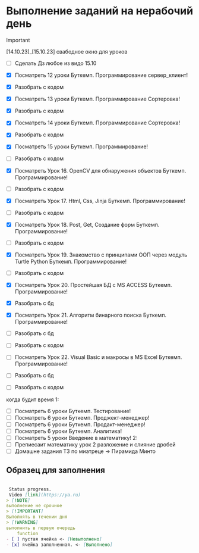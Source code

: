 # Выполнение заданий на нерабочий день

> [!IMPORTANT]
[14.10.23]_[15.10.23] свабодное окно для уроков

- [ ] Сделать Дз любое из видо 15.10
- [x] Посматреть 12 уроки Буткемп. Программирование сервер_клиент!
- [x] Разобрать с кодом
- [x] Посматреть 13 уроки Буткемп. Программирование Сортеровка!
- [x] Разобрать с кодом
- [x] Посматреть 14 уроки Буткемп. Программирование Сортеровка!
- [x] Разобрать с кодом
- [x] Посматреть 15 уроки Буткемп. Программирование!
- [ ] Разобрать с кодом
- [x] Посматреть Урок 16. OpenCV для обнаружения объектов  Буткемп. Программирование!
- [ ] Разобрать с кодом
- [x] Посматреть Урок 17. Html, Css, Jinja  Буткемп. Программирование!
- [ ] Разобрать с кодом
- [x] Посматреть Урок 18. Post, Get, Создание форм  Буткемп. Программирование!
- [ ] Разобрать с кодом
- [x] Посматреть Урок 19. Знакомство с принципами ООП через модуль Turtle Python Буткемп. Программирование!
- [ ] Разобрать с кодом
- [x] Посматреть Урок 20. Простейшая БД с MS ACCESS Буткемп. Программирование!
- [x] Разобрать с бд
- [x] Посматреть Урок 21. Алгоритм бинарного поиска Буткемп. Программирование!
- [ ] Разобрать с бд
- [ ] Разобрать с кодом
- [ ] Посматреть Урок 22. Visual Basic и макросы в MS Excel Буткемп. Программирование!
- [ ] Разобрать с бд
- [ ] Разобрать с кодом


когда будит время
 1:

- [ ] Посматреть 6 уроки Буткемп. Тестирование!
- [ ] Посматреть 6 уроки Буткемп. Проджект-менеджер!
- [ ] Посматреть 6 уроки Буткемп. Продакт-менеджер!
- [ ] Посматреть 6 уроки Буткемп. Аналитика!
- [ ] Посматреть 5 уроки Введение в математику!
2:
- [ ] Препиесаит математику урок 2 разложение и слияние дробей
- [ ] Домашне задания Т3 по  миатреце -> Пирамида Минто

## Образец для заполнения

```md

 Status progress. 
 Vidеo [link](https://ya.ru)
> [!NOTE]
выполнение не срочное 
> [!IMPORTANT]
Выполнять в течении дня
> [!WARNING]
выполнить в первую очередь
    function
- [ ] пустая ячейка <- [Невыполнено]
- [x] ячейка заполненная. <- [Выполнено]

```
